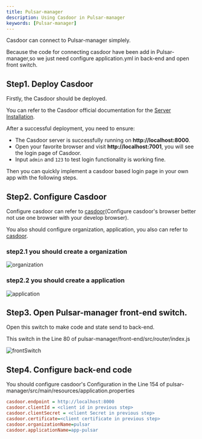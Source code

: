 ```yaml
---
title: Pulsar-manager
description: Using Casdoor in Pulsar-manager
keywords: [Pulsar-manager]
---
```


Casdoor can connect to Pulsar-manager simplely.

Because the code for connecting casdoor have been add in Pulsar-manager,so we just need configure application.yml in back-end and open front switch.

## Step1. Deploy Casdoor

Firstly, the Casdoor should be deployed. 

You can refer to the Casdoor official documentation for the [Server Installation](/docs/basic/server-installation).

After a successful deployment, you need to ensure:

- The Casdoor server is successfully running on **http://localhost:8000**.
- Open your favorite browser and visit **http://localhost:7001**, you will see the login page of Casdoor.
- Input `admin` and `123` to test login functionality is working fine.

Then you can quickly implement a casdoor based login page in your own app with the following steps.

## Step2. Configure Casdoor 
Configure casdoor can refer to [casdoor](https://door.casdoor.com/login)(Configure casdoor's browser better not use one browser with your develop browser).

You also should configure organization, application, you also can refer to [casdoor](https://door.casdoor.com/login).

### step2.1 you should create a organization
![organization](/img/Pulsar-manager_editOrganization.png)

### step2.2 you should create a application
![application](/img/Pulsar-manager_editApplication.png)


## Step3. Open Pulsar-manager front-end switch.
Open this switch to make code and state send to back-end.

This switch in the Line 80 of pulsar-manager/front-end/src/router/index.js

![frontSwitch](/img/Pulsar-manager_frontSwitch.png)

## Step4. Configure back-end code
You should configure casdoor's Configuration in the Line 154 of pulsar-manager/src/main/resources/application.properties
```ini
casdoor.endpoint = http://localhost:8000
casdoor.clientId = <client id in previous step>
casdoor.clientSecret = <client Secret in previous step>
casdoor.certificate=<client certificate in previous step>
casdoor.organizationName=pulsar
casdoor.applicationName=app-pulsar
```
